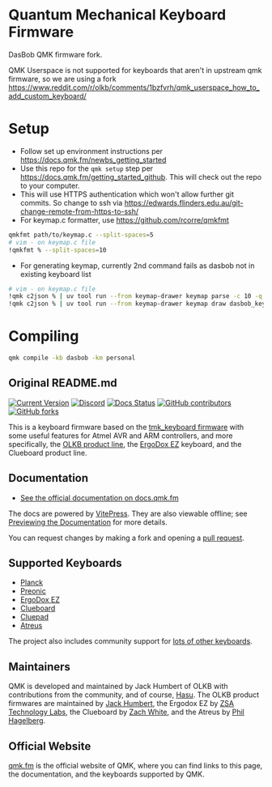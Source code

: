 # Quantum Mechanical Keyboard Firmware
DasBob QMK firmware fork.

QMK Userspace is not supported for keyboards that aren't in upstream qmk firmware,  so we are using a fork https://www.reddit.com/r/olkb/comments/1bzfvrh/qmk_userspace_how_to_add_custom_keyboard/

# Setup
- Follow set up environment instructions per https://docs.qmk.fm/newbs_getting_started
- Use this repo for the `qmk setup` step per https://docs.qmk.fm/getting_started_github. This will check out the repo to your computer.
- This will use HTTPS authentication which won't allow further git commits. So change to ssh via https://edwards.flinders.edu.au/git-change-remote-from-https-to-ssh/
- For keymap.c formatter, use https://github.com/rcorre/qmkfmt
```sh
qmkfmt path/to/keymap.c --split-spaces=5
# vim - on keymap.c file
!qmkfmt % --split-spaces=10
```
- For generating keymap, currently 2nd command fails as dasbob not in existing keyboard list
```sh
# vim - on keymap.c file
!qmk c2json % | uv tool run --from keymap-drawer keymap parse -c 10 -q - >dasbob_keymap.yaml
!qmk c2json % | uv tool run --from keymap-drawer keymap draw dasbob_keymap.yaml >dasbob_keymap.ortho.svg
```

# Compiling
```bash
qmk compile -kb dasbob -km personal
```


## Original README.md

[![Current Version](https://img.shields.io/github/tag/qmk/qmk_firmware.svg)](https://github.com/qmk/qmk_firmware/tags)
[![Discord](https://img.shields.io/discord/440868230475677696.svg)](https://discord.gg/qmk)
[![Docs Status](https://img.shields.io/badge/docs-ready-orange.svg)](https://docs.qmk.fm)
[![GitHub contributors](https://img.shields.io/github/contributors/qmk/qmk_firmware.svg)](https://github.com/qmk/qmk_firmware/pulse/monthly)
[![GitHub forks](https://img.shields.io/github/forks/qmk/qmk_firmware.svg?style=social&label=Fork)](https://github.com/qmk/qmk_firmware/)

This is a keyboard firmware based on the [tmk\_keyboard firmware](https://github.com/tmk/tmk_keyboard) with some useful features for Atmel AVR and ARM controllers, and more specifically, the [OLKB product line](https://olkb.com), the [ErgoDox EZ](https://ergodox-ez.com) keyboard, and the Clueboard product line.

## Documentation

* [See the official documentation on docs.qmk.fm](https://docs.qmk.fm)

The docs are powered by [VitePress](https://vitepress.dev/). They are also viewable offline; see [Previewing the Documentation](https://docs.qmk.fm/#/contributing?id=previewing-the-documentation) for more details.

You can request changes by making a fork and opening a [pull request](https://github.com/qmk/qmk_firmware/pulls).

## Supported Keyboards

* [Planck](/keyboards/planck/)
* [Preonic](/keyboards/preonic/)
* [ErgoDox EZ](/keyboards/ergodox_ez/)
* [Clueboard](/keyboards/clueboard/)
* [Cluepad](/keyboards/clueboard/17/)
* [Atreus](/keyboards/atreus/)

The project also includes community support for [lots of other keyboards](/keyboards/).

## Maintainers

QMK is developed and maintained by Jack Humbert of OLKB with contributions from the community, and of course, [Hasu](https://github.com/tmk). The OLKB product firmwares are maintained by [Jack Humbert](https://github.com/jackhumbert), the Ergodox EZ by [ZSA Technology Labs](https://github.com/zsa), the Clueboard by [Zach White](https://github.com/skullydazed), and the Atreus by [Phil Hagelberg](https://github.com/technomancy).

## Official Website

[qmk.fm](https://qmk.fm) is the official website of QMK, where you can find links to this page, the documentation, and the keyboards supported by QMK.
